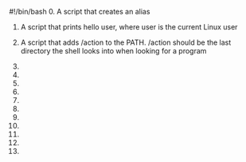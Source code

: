 #!/bin/bash
0. A script that creates an alias

1. A script that  prints hello user, where user is the current Linux user

2. A script that adds /action to the PATH. /action should be the last directory the shell looks into when looking for a program

3. 

4. 

5. 

6. 

7. 

8. 

9. 

10. 

11. 

12. 

13. 


